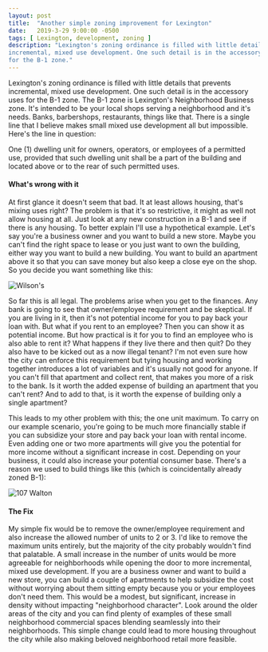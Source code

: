 ```yaml
---
layout: post
title:  "Another simple zoning improvement for Lexington"
date:   2019-3-29 9:00:00 -0500
tags: [ Lexington, development, zoning ]
description: "Lexington's zoning ordinance is filled with little details that prevents 
incremental, mixed use development. One such detail is in the accessory uses
for the B-1 zone."
---
```


Lexington's zoning ordinance is filled with little details that prevents 
incremental, mixed use development. One such detail is in the accessory uses
for the B-1 zone. The B-1 zone is Lexington's Neighborhood Business zone.
It's intended to be your local shops serving a neighborhood and it's needs.
Banks, barbershops, restaurants, things like that. There is a single line that I
believe makes small mixed use development all but impossible. Here's the line in
question:

<div class="card w-50 mx-auto mb-4">
  <p class="card-body text-muted">
    One (1) dwelling unit for owners, operators, or employees of a permitted
    use, provided that such dwelling unit shall be a part of the building and
    located above or to the rear of such permitted uses.
  </p>
</div>

#### What's wrong with it

At first glance it doesn't seem that bad. It at least allows housing, that's
mixing uses right? The problem is that it's so restrictive, it might as well
not allow housing at all. Just look at any new construction in a B-1 and see if
there is any housing. To better explain I'll use a hypothetical example.
Let's say you're a business owner and you want to build a new store. Maybe you
can't find the right space to lease or you just want to own the building,
either way you want to build a new building. You want to build an apartment
above it so that you can save money but also keep a close eye on the shop. So
you decide you want something like this:

![Wilson's]({{site.baseurl}}/assets/img/wilsons.png)

So far this is all legal. The problems arise when you get to the finances. Any
bank is going to see that owner/employee requirement and be skeptical. If you
are living in it, then it's not potential income for you to pay back your loan
with. But what if you rent to an employee? Then you can show it as potential
income. But how practical is it for you to find an employee who is also able to
rent it? What happens if they live there and then quit? Do they also have to be
kicked out as a now illegal tenant? I'm not even sure how the city can enforce
this requirement but tying housing and working together introduces a lot of
variables and it's usually not good for anyone. If you can't fill that apartment
and collect rent, that makes you more of a risk to the bank. Is it worth the
added expense of building an apartment that you can't rent? And to add to that,
is it worth the expense of building only a single apartment?

This leads to my other problem with this; the one unit maximum. To carry on our
example scenario, you're going to be much more financially stable if you can
subsidize your store and pay back your loan with rental income. Even adding one
or two more apartments will give you the potential for more income without a
significant increase in cost. Depending on your business, it could also increase
your potential consumer base. There's a reason we used to build things like
this (which is coincidentally already zoned B-1):

![107 Walton]({{site.baseurl}}/assets/img/107walton.png)


#### The Fix

My simple fix would be to remove the owner/employee requirement and also
increase the allowed number of units to 2 or 3. I'd like to remove the maximum
units entirely, but the majority of the city probably wouldn't find that
palatable. A small increase in the number of units would be more agreeable for 
neighborhoods while opening the door to more incremental, mixed use development.
If you are a business owner and want to build a new store, you can build a
couple of apartments to help subsidize the cost without worrying about them
sitting empty because you or your employees don't need them. This would be a
modest, but significant, increase in density without impacting "neighborhood
character". Look around the older areas of the  city and you can find plenty of
examples of these small neighborhood commercial spaces blending seamlessly into
their neighborhoods. This simple change could lead to more housing throughout
the city while also making beloved neighborhood retail more feasible.
